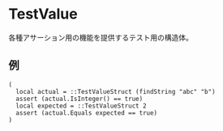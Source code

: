 # TestValue

各種アサーション用の機能を提供するテスト用の構造体。

## 例

```maxscript
(
  local actual = ::TestValueStruct (findString "abc" "b")
  assert (actual.IsInteger() == true)
  local expected = ::TestValueStruct 2
  assert (actual.Equals expected == true)
)
```
